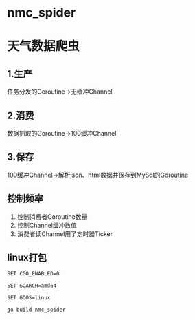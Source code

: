 # nmc_spider

# 天气数据爬虫

## 1.生产
任务分发的Goroutine->无缓冲Channel
## 2.消费
数据抓取的Goroutine->100缓冲Channel
## 3.保存
100缓冲Channel->解析json、html数据并保存到MySql的Goroutine



## 控制频率
1. 控制消费者Goroutine数量
2. 控制Channel缓冲数值
3. 消费者读Channel用了定时器Ticker

## linux打包
`SET CGO_ENABLED=0`

`SET GOARCH=amd64`

`SET GOOS=linux`

`go build nmc_spider`
